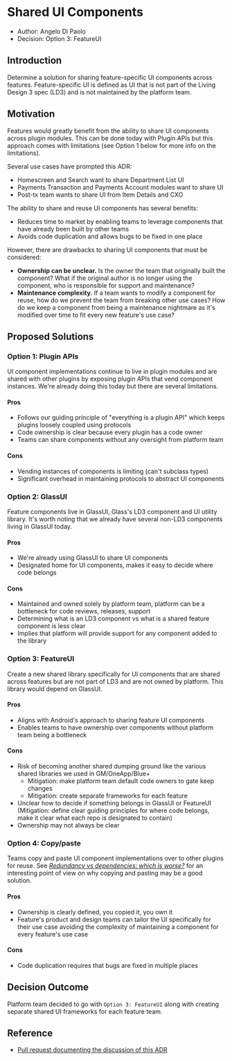 # Shared UI Components

- Author: Angelo Di Paolo
- Decision: Option 3: FeatureUI

## Introduction

Determine a solution for sharing feature-specific UI components across features. Feature-specific UI is defined as UI that is not part of the Living Design 3 spec (LD3) and is not maintained by the platform team.

## Motivation

Features would greatly benefit from the ability to share UI components across plugin modules. This can be done today with Plugin APIs but this approach comes with limitations (see Option 1 below for more info on the limitations).

Several use cases have prompted this ADR:

- Homescreen and Search want to share Department List UI
- Payments Transaction and Payments Account modules want to share UI
- Post-tx team wants to share UI from Item Details and CXO

The ability to share and reuse UI components has several benefits:

- Reduces time to market by enabling teams to leverage components that have already been built by other teams
- Avoids code duplication and allows bugs to be fixed in one place

However, there are drawbacks to sharing UI components that must be considered:

- **Ownership can be unclear.** Is the owner the team that originally built the component? What if the original author is no longer using the component, who is responsible for support and maintenance?
- **Maintenance complexity.** If a team wants to modify a component for reuse, how do we prevent the team from breaking other use cases? How do we keep a component from being a maintenance nightmare as it's modified over time to fit every new feature's use case?

## Proposed Solutions

### Option 1: Plugin APIs

UI component implementations continue to live in plugin modules and are shared with other plugins by exposing plugin APIs that vend component instances. We're already doing this today but there are several limitations.

#### Pros

- Follows our guiding principle of "everything is a plugin API" which keeps plugins loosely coupled using protocols
- Code ownership is clear because every plugin has a code owner
- Teams can share components without any oversight from platform team

#### Cons

- Vending instances of components is limiting (can't subclass types)
- Significant overhead in maintaining protocols to abstract UI components

### Option 2: GlassUI

Feature components live in GlassUI, Glass's LD3 component and UI utility library. It's worth noting that we already have several non-LD3 components living in GlassUI today.

#### Pros

- We're already using GlassUI to share UI components
- Designated home for UI components, makes it easy to decide where code belongs

#### Cons

- Maintained and owned solely by platform team, platform can be a bottleneck for code reviews, releases, support
- Determining what is an LD3 component vs what is a shared feature component is less clear
- Implies that platform will provide support for any component added to the library

### Option 3: FeatureUI

Create a new shared library specifically for UI components that are shared across features but are not part of LD3 and are not owned by platform. This library would depend on GlassUI.

#### Pros

- Aligns with Android's approach to sharing feature UI components
- Enables teams to have ownership over components without platform team being a bottleneck

#### Cons

- Risk of becoming another shared dumping ground like the various shared libraries we used in GM/OneApp/Blue+
  - Mitigation: make platform team default code owners to gate keep changes
  - Mitigation: create separate frameworks for each feature
- Unclear how to decide if something belongs in GlassUI or FeatureUI (Mitigation: define clear guiding principles for where code belongs, make it clear what each repo is designated to contain)
- Ownership may not always be clear

### Option 4: Copy/paste

Teams copy and paste UI component implementations over to other plugins for reuse. See _[Redundancy vs dependencies: which is worse?](https://yosefk.com/blog/redundancy-vs-dependencies-which-is-worse.html)_ for an interesting point of view on why copying and pasting may be a good solution.

#### Pros

- Ownership is clearly defined, you copied it, you own it
- Feature's product and design teams can tailor the UI specifically for their use case avoiding the complexity of maintaining a component for every feature's use case

#### Cons

- Code duplication requires that bugs are fixed in multiple places


## Decision Outcome

Platform team decided to go with `Option 3: FeatureUI` along with creating separate shared UI frameworks for each feature team.

## Reference

- [Pull request documenting the discussion of this ADR](https://gecgithub01.walmart.com/walmart-ios/adrs/pull/1)
